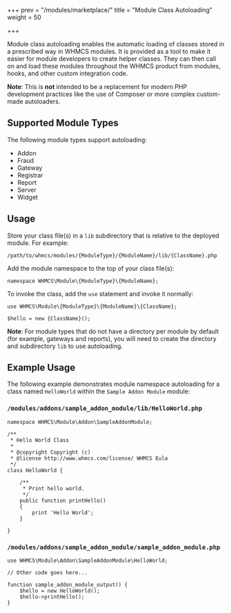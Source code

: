 +++
prev = "/modules/marketplace/"
title = "Module Class Autoloading"
weight = 50

+++

Module class autoloading enables the automatic loading of classes stored in a prescribed way in WHMCS modules. It is provided as a tool to make it easier for module developers to create helper classes. They can then call on and load these modules throughout the WHMCS product from modules, hooks, and other custom integration code.

**Note**: This is **not** intended to be a replacement for modern PHP development practices like the use of Composer or more complex custom-made autoloaders.

## Supported Module Types

The following module types support autoloading:

* Addon
* Fraud
* Gateway
* Registrar
* Report
* Server
* Widget

## Usage

Store your class file(s) in a `lib` subdirectory that is relative to the deployed module. For example:

```
/path/to/whmcs/modules/{ModuleType}/{ModuleName}/lib/{ClassName}.php
```

Add the module namespace to the top of your class file(s):

```
namespace WHMCS\Module\{ModuleType}\{ModuleName};
```

To invoke the class, add the `use` statement and invoke it normally:

```
use WHMCS\Module\{ModuleType}\{ModuleName}\{ClassName};

$hello = new {ClassName}();
```

**Note**: For module types that do not have a directory per module by default (for example, gateways and reports), you will need to create the directory and subdirectory `lib` to use autoloading.

## Example Usage

The following example demonstrates module namespace autoloading for a class named `HelloWorld` within the `Sample Addon Module` module:

### `/modules/addons/sample_addon_module/lib/HelloWorld.php`

```
namespace WHMCS\Module\Addon\SampleAddonModule;

/**
 * Hello World Class
 *
 * @copyright Copyright (c)
 * @license http://www.whmcs.com/license/ WHMCS Eula
 */
class HelloWorld {

    /**
     * Print hello world.
     */
    public function printHello()
    {
        print 'Hello World';
    }

}
```

### `/modules/addons/sample_addon_module/sample_addon_module.php`

```
use WHMCS\Module\Addon\SampleAddonModule\HelloWorld;

// Other code goes here...

function sample_addon_module_output() {
    $hello = new HelloWorld();
    $hello->printHello();
}
```
